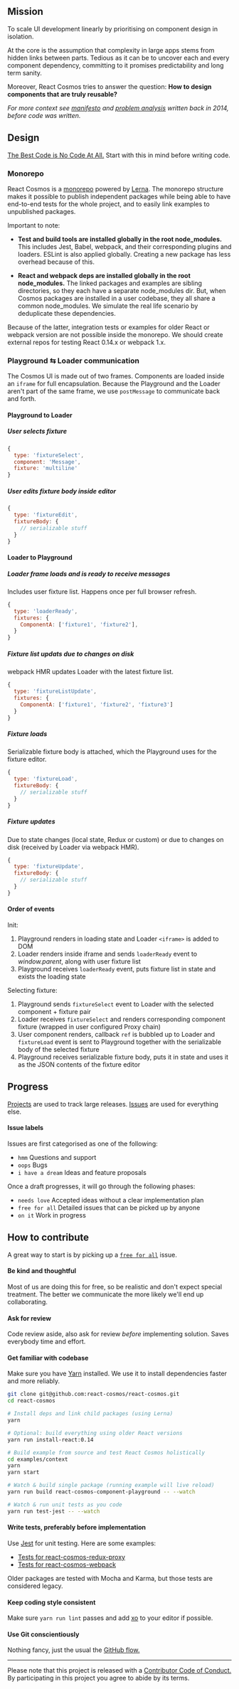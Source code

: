 ## Mission

To scale UI development linearly by prioritising on component design in isolation.

At the core is the assumption that complexity in large apps stems from hidden links between parts. Tedious as it can be to uncover each and every component dependency, committing to it promises predictability and long term sanity.

Moreover, React Cosmos tries to answer the question: **How to design components that are truly reusable?**

*For more context see [manifesto](https://github.com/react-cosmos/react-cosmos/wiki/Manifesto) and [problem analysis](https://github.com/react-cosmos/react-cosmos/wiki/Problem) written back in 2014, before code was written.*

## Design

[The Best Code is No Code At All.](http://blog.codinghorror.com/the-best-code-is-no-code-at-all/) Start with this in mind before writing code.

### Monorepo

React Cosmos is a [monorepo](packages) powered by [Lerna](https://github.com/lerna/lerna). The monorepo structure makes it possible to publish independent packages while being able to have end-to-end tests for the whole project, and to easily link examples to unpublished packages.

Important to note:

- **Test and build tools are installed globally in the root node_modules.** This includes Jest, Babel, webpack, and their corresponding plugins and loaders. ESLint is also applied globally. Creating a new package has less overhead because of this.

- **React and webpack deps are installed globally in the root node_modules.** The linked packages and examples are sibling directories, so they each have a separate node_modules dir. But, when Cosmos packages are installed in a user codebase, they all share a common node_modules. We simulate the real life scenario by deduplicate these dependencies.

Because of the latter, integration tests or examples for older React or webpack version are not possible inside the monorepo. We should create external repos for testing React 0.14.x or webpack 1.x.

### Playground ⇆ Loader communication

The Cosmos UI is made out of two frames. Components are loaded inside an `iframe` for full encapsulation. Because the Playground and the Loader aren't part of the same frame, we use `postMessage` to communicate back and forth.

#### Playground to Loader

##### User selects fixture

```js
{
  type: 'fixtureSelect',
  component: 'Message',
  fixture: 'multiline'
}
```
##### User edits fixture body inside editor

```js
{
  type: 'fixtureEdit',
  fixtureBody: {
    // serializable stuff
  }
}
```

#### Loader to Playground

##### Loader frame loads and is ready to receive messages

Includes user fixture list. Happens once per full browser refresh.

```js
{
  type: 'loaderReady',
  fixtures: {
    ComponentA: ['fixture1', 'fixture2'],
  }
}
```

##### Fixture list updats due to changes on disk

webpack HMR updates Loader with the latest fixture list.

```js
{
  type: 'fixtureListUpdate',
  fixtures: {
    ComponentA: ['fixture1', 'fixture2', 'fixture3']
  }
}
```

##### Fixture loads

Serializable fixture body is attached, which the Playground uses for the fixture editor.

```js
{
  type: 'fixtureLoad',
  fixtureBody: {
    // serializable stuff
  }
}
```

##### Fixture updates

Due to state changes (local state, Redux or custom) or due to changes on disk (received by Loader via webpack HMR).

```js
{
  type: 'fixtureUpdate',
  fixtureBody: {
    // serializable stuff
  }
}
```

#### Order of events

Init:

1. Playground renders in loading state and Loader `<iframe>` is added to DOM
1. Loader renders inside iframe and sends `loaderReady` event to *window.parent*, along with user fixture list
1. Playground receives `loaderReady` event, puts fixture list in state and exists the loading state

Selecting fixture:

1. Playground sends `fixtureSelect` event to Loader with the selected component + fixture pair
1. Loader receives `fixtureSelect` and renders corresponding component fixture (wrapped in user configured Proxy chain)
1. User component renders, callback `ref` is bubbled up to Loader and `fixtureLoad` event is sent to Playground together with the serializable body of the selected fixture
1. Playground receives serializable fixture body, puts it in state and uses it as the JSON contents of the fixture editor

## Progress

[Projects](https://github.com/react-cosmos/react-cosmos/projects) are used to track large releases. [Issues](https://github.com/react-cosmos/react-cosmos/issues) are used for everything else.

#### Issue labels

Issues are first categorised as one of the following:
- `hmm` Questions and support
- `oops` Bugs
- `i have a dream` Ideas and feature proposals

Once a draft progresses, it will go through the following phases:
- `needs love` Accepted ideas without a clear implementation plan
- `free for all` Detailed issues that can be picked up by anyone
- `on it` Work in progress

## How to contribute

A great way to start is by picking up a [`free for all`](https://github.com/react-cosmos/react-cosmos/issues?q=is%3Aopen+is%3Aissue+label%3A%22free+for+all%22) issue.

#### Be kind and thoughtful

Most of us are doing this for free, so be realistic and don't expect special treatment. The better we communicate the more likely we'll end up collaborating.

#### Ask for review

Code review aside, also ask for review *before* implementing solution. Saves everybody time and effort.

#### Get familiar with codebase

Make sure you have [Yarn](https://yarnpkg.com/) installed. We use it to install dependencies faster and more reliably.

```bash
git clone git@github.com:react-cosmos/react-cosmos.git
cd react-cosmos

# Install deps and link child packages (using Lerna)
yarn

# Optional: build everything using older React versions
yarn run install-react:0.14

# Build example from source and test React Cosmos holistically
cd examples/context
yarn
yarn start

# Watch & build single package (running example will live reload)
yarn run build react-cosmos-component-playground -- --watch

# Watch & run unit tests as you code
yarn run test-jest -- --watch
```

#### Write tests, preferably before implementation

Use [Jest](https://facebook.github.io/jest/) for unit testing. Here are some examples:
- [Tests for react-cosmos-redux-proxy](packages/react-cosmos-redux-proxy/src/__tests__/index.js)
- [Tests for react-cosmos-webpack](packages/react-cosmos-webpack/src/__tests__)

Older packages are tested with Mocha and Karma, but those tests are considered legacy.

#### Keep coding style consistent

Make sure `yarn run lint` passes and add [xo](https://github.com/sindresorhus/xo) to your editor if possible.

#### Use Git conscientiously

Nothing fancy, just the usual the [GitHub flow.](https://guides.github.com/introduction/flow/)

---

Please note that this project is released with a [Contributor Code of Conduct.](CODE_OF_CONDUCT.md) By participating in this project you agree to abide by its terms.
